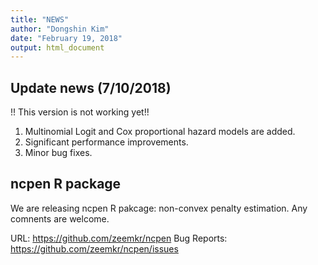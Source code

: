```yaml
---
title: "NEWS"
author: "Dongshin Kim"
date: "February 19, 2018"
output: html_document
---
```


## Update news (7/10/2018)
!! This version is not working yet!!


1. Multinomial Logit and Cox proportional hazard models are added.
2. Significant performance improvements.
3. Minor bug fixes.


## ncpen R package

We are releasing ncpen R pakcage: non-convex penalty estimation. Any comnents are welcome.

URL: https://github.com/zeemkr/ncpen
Bug Reports: https://github.com/zeemkr/ncpen/issues
